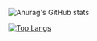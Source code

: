 ![Anurag's GitHub stats](https://github-readme-stats.vercel.app/api?username=priscilla-c&show_icons==true&theme=algolia)

[![Top Langs](https://github-readme-stats.vercel.app/api/top-langs/?username=priscilla-c&layout=compact)](https://github.com/anuraghazra/github-readme-stats)
